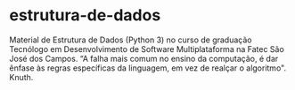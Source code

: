 # estrutura-de-dados
Material de Estrutura de Dados (Python 3) no curso de graduação Tecnólogo em Desenvolvimento de Software Multiplataforma na Fatec São José dos Campos. “A falha mais comum no ensino da computação, é dar ênfase às regras específicas da linguagem, em vez de realçar o algoritmo". Knuth.
